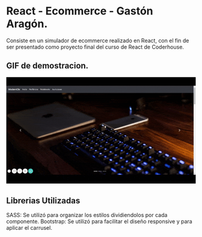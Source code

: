 # React - Ecommerce - Gastón Aragón.

Consiste en un simulador de ecommerce realizado en React, con el fin de ser presentado como proyecto final del curso de React de Coderhouse.

## GIF de demostracion.

![gif](./src/assets/ReactApp.gif)

## Librerias Utilizadas

SASS: Se utilizó para organizar los estilos dividiendolos por cada componente.
Bootstrap: Se utilizó para facilitar el diseño responsive y para aplicar el carrusel.